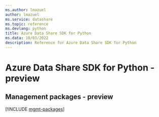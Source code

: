 ```yaml
---
ms.author: lmazuel
author: lmazuel
ms.service: datashare
ms.topic: reference
ms.devlang: python
title: Azure Data Share SDK for Python
ms.data: 10/03/2022
description: Reference for Azure Data Share SDK for Python
---
```

# Azure Data Share SDK for Python - preview

## Management packages - preview
[!INCLUDE [mgmt-packages](data-share-mgmt-index.md)]
